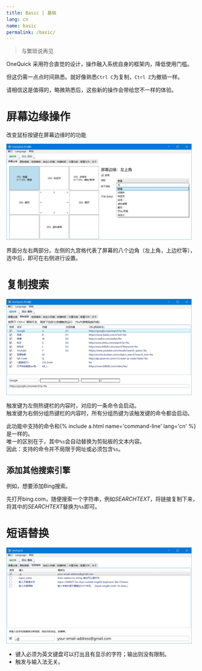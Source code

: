 ```yaml
---
title: Basic | 基础
lang: cn
name: basic
permalink: /basic/
---
```


> 与繁琐说再见

<style>
img {
	max-height: 12em;
}
img.screenshot {
	max-height: 18em;
}
</style>

OneQuick 采用符合直觉的设计，操作融入系统自身的框架内，降低使用门槛。

但这仍需一点点时间熟悉。就好像熟悉`Ctrl C`为复制，`Ctrl Z`为撤销一样。

请相信这是值得的，略微熟悉后，这些新的操作会带给您不一样的体验。


# 屏幕边缘操作

改变鼠标按键在屏幕边缘时的功能

<img src="/img/shot/cn1screenborder.png" class="screenshot">

界面分左右两部分。左侧的九宫格代表了屏幕的八个边角（左上角，上边栏等），选中后，即可在右侧进行设置。


# 复制搜索

<img src="/img/shot/cn2copysearch.png" class="screenshot">

触发键为左侧热键栏的内容时，对应的一条命令会启动。  
触发键为右侧分组热键栏的内容时，所有分组热键为该触发键的命令都会启动。  

此功能中支持的命令和{% include a.html name='command-line' lang='cn' %}是一样的。  
唯一的区别在于，其中`%s`会自动替换为剪贴板的文本内容。  
因此：支持的命令并不局限于网址或必须包含`%s`。

## 添加其他搜索引擎

例如，想要添加Bing搜索。

先打开bing.com，随便搜索一个字符串，例如*SEARCHTEXT*，将链接复制下来，将其中的*SEARCHTEXT*替换为`%s`即可。


# 短语替换

<img src="/img/shot/cn3rep.png" class="screenshot">

- 键入必须为英文键盘可以打出且有显示的字符；输出则没有限制。
- 触发与输入法无关。
